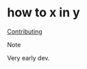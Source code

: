# how to x in y

[Contributing](https://howtoxiny.org/en/docs/contributing/)

> [!NOTE]
> Very early dev.
